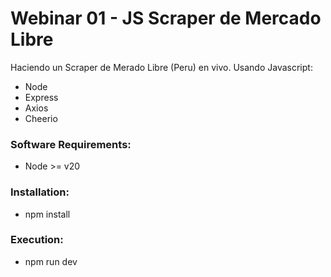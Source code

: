 # Webinar 01 - JS Scraper de Mercado Libre

Haciendo un Scraper de Merado Libre (Peru) en vivo. Usando Javascript: 
- Node
- Express
- Axios
- Cheerio

### Software Requirements:
- Node >= v20 

### Installation:

- npm install

### Execution:
- npm run dev
